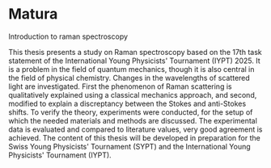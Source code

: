 # Matura
Introduction to raman spectroscopy

This thesis presents a study on Raman spectroscopy based on the 17th task statement of the International Young Physicists' Tournament (IYPT) 2025. It is a problem in the field of quantum mechanics, though it is also central in the field of physical chemistry. Changes in the wavelengths of scattered light are investigated. First the phenomenon of Raman scattering is qualitatively explained using a classical mechanics approach, and second, modified to explain a discreptancy between the Stokes and anti-Stokes shifts. To verify the theory, experiments were conducted, for the setup of which the needed materials and methods are discussed. The experimental data is evaluated and compared to literature values, very good agreement is achieved. The content of this thesis will be developed in preparation for the Swiss Young Physicists' Tournament (SYPT) and the International Young Physicists' Tournament (IYPT).
